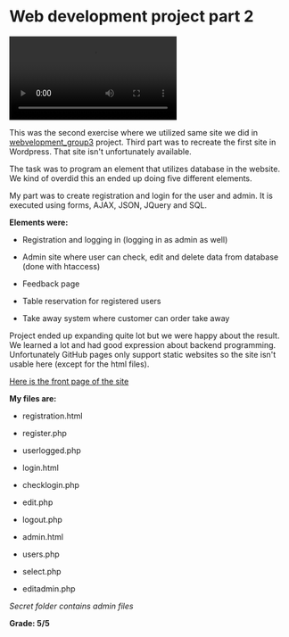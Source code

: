 # Web development project part 2

<video src='https://github.com/jenhakk/PHP/edit/main/web_development_part2/bistre_tour_uusi.mp4'></video>

This was the second exercise where we utilized same site we did in [webvelopment_group3](https://github.com/jenhakk/webdevelopment_group3) project. Third part was to recreate the first site in Wordpress. That site isn't unfortunately available. 

The task was to program an element that utilizes database in the website. We kind of overdid this an ended up doing five different elements.

My part was to create registration and login for the user and admin. It is executed using forms, AJAX, JSON, JQuery and SQL.

**Elements were:**

- Registration and logging in (logging in as admin as well)

- Admin site where user can check, edit and delete data from database (done with htaccess)

- Feedback page

- Table reservation for registered users

- Take away system where customer can order take away

Project ended up expanding quite lot but we were happy about the result. We learned a lot and had good expression about backend programming. Unfortunately GitHub pages only support static websites so the site isn't usable here (except for the html files).

[Here is the front page of the site](https://jenhakk.github.io/PHP/web_development_part2/index.html)

**My files are:**

- registration.html

- register.php

- userlogged.php

- login.html

- checklogin.php

- edit.php

- logout.php

- admin.html

- users.php

- select.php

- editadmin.php



*Secret folder contains admin files*

**Grade: 5/5**


